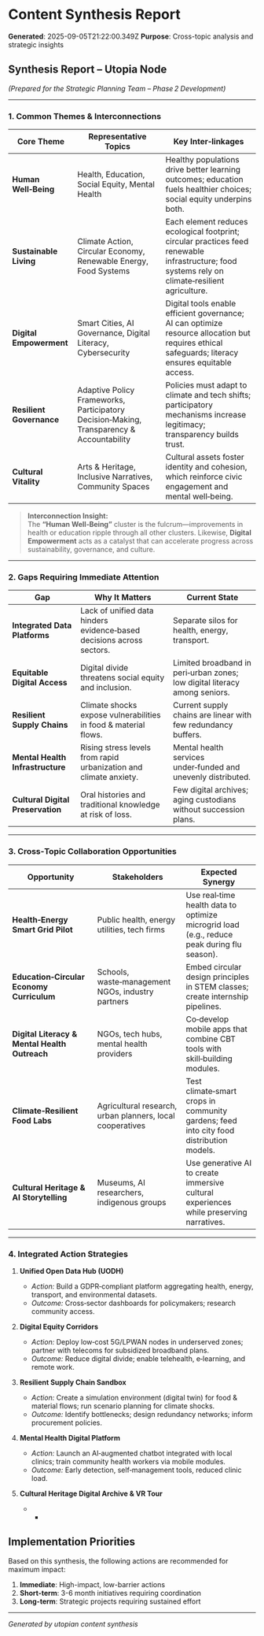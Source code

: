 # Content Synthesis Report

**Generated**: 2025-09-05T21:22:00.349Z
**Purpose**: Cross-topic analysis and strategic insights

## Synthesis Report – Utopia Node  
*(Prepared for the Strategic Planning Team – Phase 2 Development)*  

---

### 1. Common Themes & Interconnections

| Core Theme | Representative Topics | Key Inter‑linkages |
|------------|-----------------------|-------------------|
| **Human Well‑Being** | Health, Education, Social Equity, Mental Health | Healthy populations drive better learning outcomes; education fuels healthier choices; social equity underpins both. |
| **Sustainable Living** | Climate Action, Circular Economy, Renewable Energy, Food Systems | Each element reduces ecological footprint; circular practices feed renewable infrastructure; food systems rely on climate‑resilient agriculture. |
| **Digital Empowerment** | Smart Cities, AI Governance, Digital Literacy, Cybersecurity | Digital tools enable efficient governance; AI can optimize resource allocation but requires ethical safeguards; literacy ensures equitable access. |
| **Resilient Governance** | Adaptive Policy Frameworks, Participatory Decision‑Making, Transparency & Accountability | Policies must adapt to climate and tech shifts; participatory mechanisms increase legitimacy; transparency builds trust. |
| **Cultural Vitality** | Arts & Heritage, Inclusive Narratives, Community Spaces | Cultural assets foster identity and cohesion, which reinforce civic engagement and mental well‑being. |

> **Interconnection Insight:**  
> The **“Human Well‑Being”** cluster is the fulcrum—improvements in health or education ripple through all other clusters. Likewise, **Digital Empowerment** acts as a catalyst that can accelerate progress across sustainability, governance, and culture.

---

### 2. Gaps Requiring Immediate Attention

| Gap | Why It Matters | Current State |
|-----|----------------|---------------|
| **Integrated Data Platforms** | Lack of unified data hinders evidence‑based decisions across sectors. | Separate silos for health, energy, transport. |
| **Equitable Digital Access** | Digital divide threatens social equity and inclusion. | Limited broadband in peri‑urban zones; low digital literacy among seniors. |
| **Resilient Supply Chains** | Climate shocks expose vulnerabilities in food & material flows. | Current supply chains are linear with few redundancy buffers. |
| **Mental Health Infrastructure** | Rising stress levels from rapid urbanization and climate anxiety. | Mental health services under‑funded and unevenly distributed. |
| **Cultural Digital Preservation** | Oral histories and traditional knowledge at risk of loss. | Few digital archives; aging custodians without succession plans. |

---

### 3. Cross‑Topic Collaboration Opportunities

| Opportunity | Stakeholders | Expected Synergy |
|-------------|--------------|------------------|
| **Health‑Energy Smart Grid Pilot** | Public health, energy utilities, tech firms | Use real‑time health data to optimize microgrid load (e.g., reduce peak during flu season). |
| **Education‑Circular Economy Curriculum** | Schools, waste‑management NGOs, industry partners | Embed circular design principles in STEM classes; create internship pipelines. |
| **Digital Literacy & Mental Health Outreach** | NGOs, tech hubs, mental health providers | Co‑develop mobile apps that combine CBT tools with skill‑building modules. |
| **Climate‑Resilient Food Labs** | Agricultural research, urban planners, local cooperatives | Test climate‑smart crops in community gardens; feed into city food distribution models. |
| **Cultural Heritage & AI Storytelling** | Museums, AI researchers, indigenous groups | Use generative AI to create immersive cultural experiences while preserving narratives. |

---

### 4. Integrated Action Strategies

1. **Unified Open Data Hub (UODH)**
   - *Action:* Build a GDPR‑compliant platform aggregating health, energy, transport, and environmental datasets.
   - *Outcome:* Cross‑sector dashboards for policymakers; research community access.

2. **Digital Equity Corridors**
   - *Action:* Deploy low‑cost 5G/LPWAN nodes in underserved zones; partner with telecoms for subsidized broadband plans.
   - *Outcome:* Reduce digital divide; enable telehealth, e‑learning, and remote work.

3. **Resilient Supply Chain Sandbox**
   - *Action:* Create a simulation environment (digital twin) for food & material flows; run scenario planning for climate shocks.
   - *Outcome:* Identify bottlenecks; design redundancy networks; inform procurement policies.

4. **Mental Health Digital Platform**
   - *Action:* Launch an AI‑augmented chatbot integrated with local clinics; train community health workers via mobile modules.
   - *Outcome:* Early detection, self‑management tools, reduced clinic load.

5. **Cultural Heritage Digital Archive & VR Tour**
   - *

## Implementation Priorities
Based on this synthesis, the following actions are recommended for maximum impact:

1. **Immediate**: High-impact, low-barrier actions
2. **Short-term**: 3-6 month initiatives requiring coordination
3. **Long-term**: Strategic projects requiring sustained effort

---
*Generated by utopian content synthesis*
